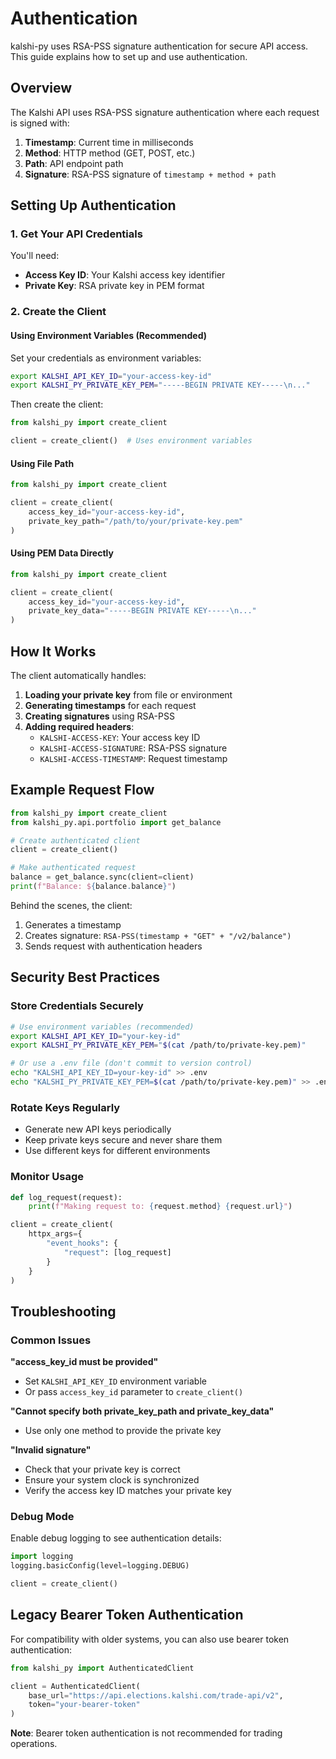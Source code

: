 # Authentication

kalshi-py uses RSA-PSS signature authentication for secure API access. This guide explains how to set up and use authentication.

## Overview

The Kalshi API uses RSA-PSS signature authentication where each request is signed with:

1. **Timestamp**: Current time in milliseconds
2. **Method**: HTTP method (GET, POST, etc.)
3. **Path**: API endpoint path
4. **Signature**: RSA-PSS signature of `timestamp + method + path`

## Setting Up Authentication

### 1. Get Your API Credentials

You'll need:

- **Access Key ID**: Your Kalshi access key identifier
- **Private Key**: RSA private key in PEM format

### 2. Create the Client

#### Using Environment Variables (Recommended)

Set your credentials as environment variables:

```bash
export KALSHI_API_KEY_ID="your-access-key-id"
export KALSHI_PY_PRIVATE_KEY_PEM="-----BEGIN PRIVATE KEY-----\n..."
```

Then create the client:

```python
from kalshi_py import create_client

client = create_client()  # Uses environment variables
```

#### Using File Path

```python
from kalshi_py import create_client

client = create_client(
    access_key_id="your-access-key-id",
    private_key_path="/path/to/your/private-key.pem"
)
```

#### Using PEM Data Directly

```python
from kalshi_py import create_client

client = create_client(
    access_key_id="your-access-key-id",
    private_key_data="-----BEGIN PRIVATE KEY-----\n..."
)
```

## How It Works

The client automatically handles:

1. **Loading your private key** from file or environment
2. **Generating timestamps** for each request
3. **Creating signatures** using RSA-PSS
4. **Adding required headers**:
   - `KALSHI-ACCESS-KEY`: Your access key ID
   - `KALSHI-ACCESS-SIGNATURE`: RSA-PSS signature
   - `KALSHI-ACCESS-TIMESTAMP`: Request timestamp

## Example Request Flow

```python
from kalshi_py import create_client
from kalshi_py.api.portfolio import get_balance

# Create authenticated client
client = create_client()

# Make authenticated request
balance = get_balance.sync(client=client)
print(f"Balance: ${balance.balance}")
```

Behind the scenes, the client:

1. Generates a timestamp
2. Creates signature: `RSA-PSS(timestamp + "GET" + "/v2/balance")`
3. Sends request with authentication headers

## Security Best Practices

### Store Credentials Securely

```bash
# Use environment variables (recommended)
export KALSHI_API_KEY_ID="your-key-id"
export KALSHI_PY_PRIVATE_KEY_PEM="$(cat /path/to/private-key.pem)"

# Or use a .env file (don't commit to version control)
echo "KALSHI_API_KEY_ID=your-key-id" >> .env
echo "KALSHI_PY_PRIVATE_KEY_PEM=$(cat /path/to/private-key.pem)" >> .env
```

### Rotate Keys Regularly

- Generate new API keys periodically
- Keep private keys secure and never share them
- Use different keys for different environments

### Monitor Usage

```python
def log_request(request):
    print(f"Making request to: {request.method} {request.url}")

client = create_client(
    httpx_args={
        "event_hooks": {
            "request": [log_request]
        }
    }
)
```

## Troubleshooting

### Common Issues

**"access_key_id must be provided"**

- Set `KALSHI_API_KEY_ID` environment variable
- Or pass `access_key_id` parameter to `create_client()`

**"Cannot specify both private_key_path and private_key_data"**

- Use only one method to provide the private key

**"Invalid signature"**

- Check that your private key is correct
- Ensure your system clock is synchronized
- Verify the access key ID matches your private key

### Debug Mode

Enable debug logging to see authentication details:

```python
import logging
logging.basicConfig(level=logging.DEBUG)

client = create_client()
```

## Legacy Bearer Token Authentication

For compatibility with older systems, you can also use bearer token authentication:

```python
from kalshi_py import AuthenticatedClient

client = AuthenticatedClient(
    base_url="https://api.elections.kalshi.com/trade-api/v2",
    token="your-bearer-token"
)
```

**Note**: Bearer token authentication is not recommended for trading operations.
